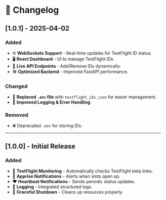 # 📜 Changelog

## [1.0.1] - 2025-04-02
### Added
- 🌐 **WebSockets Support** - Real-time updates for TestFlight ID status.
- 🖥️ **React Dashboard** - UI to manage TestFlight IDs.
- 📡 **Live API Endpoints** - Add/Remove IDs dynamically.
- 🛠 **Optimized Backend** - Improved FastAPI performance.

### Changed
- 📂 **Replaced `.env` file** with `testflight_ids.json` for easier management.
- 🔧 **Improved Logging & Error Handling**.

### Removed
- ❌ Deprecated `.env` for storing IDs.

---

## [1.0.0] - Initial Release
### Added
- 🚀 **TestFlight Monitoring** - Automatically checks TestFlight beta links.
- 🔔 **Apprise Notifications** - Alerts when slots open up.
- ❤️ **Heartbeat Notifications** - Sends periodic status updates.
- 📜 **Logging** - Integrated structured logs.
- 🛑 **Graceful Shutdown** - Cleans up resources properly.
